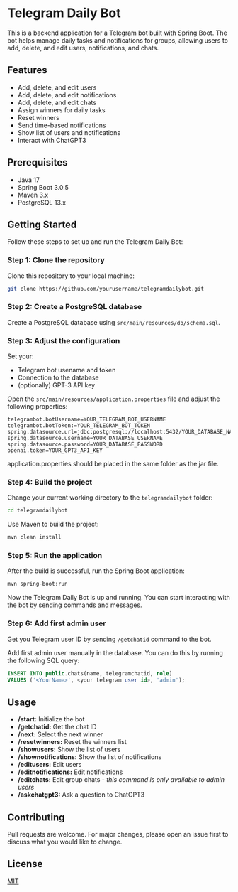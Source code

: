 # Telegram Daily Bot

This is a backend application for a Telegram bot built with Spring Boot. The bot helps manage daily tasks and notifications for groups, allowing users to add, delete, and edit users, notifications, and chats.

## Features

- Add, delete, and edit users
- Add, delete, and edit notifications
- Add, delete, and edit chats
- Assign winners for daily tasks
- Reset winners
- Send time-based notifications
- Show list of users and notifications
- Interact with ChatGPT3

## Prerequisites

- Java 17
- Spring Boot 3.0.5
- Maven 3.x
- PostgreSQL 13.x

## Getting Started

Follow these steps to set up and run the Telegram Daily Bot:

### Step 1: Clone the repository

Clone this repository to your local machine:

```bash
git clone https://github.com/yourusername/telegramdailybot.git
```
### Step 2: Create a PostgreSQL database

Create a PostgreSQL database using `src/main/resources/db/schema.sql`.

### Step 3: Adjust the configuration
Set your:
- Telegram bot usename and token
- Connection to the database
- (optionally) GPT-3 API key

Open the `src/main/resources/application.properties` file and adjust the following properties:

```nano
telegrambot.botUsername=YOUR_TELEGRAM_BOT_USERNAME
telegrambot.botToken:=YOUR_TELEGRAM_BOT_TOKEN
spring.datasource.url=jdbc:postgresql://localhost:5432/YOUR_DATABASE_NAME
spring.datasource.username=YOUR_DATABASE_USERNAME
spring.datasource.password=YOUR_DATABASE_PASSWORD
openai.token=YOUR_GPT3_API_KEY
```
application.properties should be placed in the same folder as the jar file.

### Step 4: Build the project

Change your current working directory to the `telegramdailybot` folder:

```bash
cd telegramdailybot
```

Use Maven to build the project:

```bash
mvn clean install
```

### Step 5: Run the application

After the build is successful, run the Spring Boot application:

```bash
mvn spring-boot:run
```
Now the Telegram Daily Bot is up and running. You can start interacting with the bot by sending commands and messages.

### Step 6: Add first admin user

Get you Telegram user ID by sending `/getchatid` command to the bot.

Add first admin user manually in the database. You can do this by running the following SQL query:

```sql
INSERT INTO public.chats(name, telegramchatid, role)
VALUES ('<YourName>', <your telegram user id>, 'admin');
```

## Usage

- **/start:** Initialize the bot
- **/getchatid:** Get the chat ID
- **/next:** Select the next winner
- **/resetwinners:** Reset the winners list
- **/showusers:** Show the list of users
- **/shownotifications:** Show the list of notifications
- **/editusers:** Edit users
- **/editnotifications:** Edit notifications
- **/editchats:** Edit group chats - *this command is only available to admin users*
- **/askchatgpt3:** Ask a question to ChatGPT3

## Contributing

Pull requests are welcome. For major changes, please open an issue first to discuss what you would like to change.

## License

[MIT](https://opensource.org/licenses/MIT)
